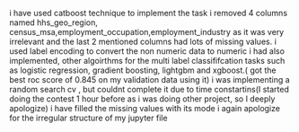 i have used catboost technique to implement the task 
i removed 4 columns named hhs_geo_region, census_msa,employment_occupation,employment_industry as it was very irrelevant and the last 2 mentioned columns had lots of missing values.
i used label encoding to convert the non numeric data to numeric
i had also implemented, other algoirthms for the multi label classififcation tasks such as logistic regression, gradient boosting, lightgbm and xgboost.( got the best roc score of 0.845 on my validation data using it)
i was implementing a random search cv , but couldnt complete it due to time constartins(I started doing the contest 1 hour before as i was doing other project, so I deeply apologize)
i have filled the missing values with its mode
i again apologize for the irregular structure of my jupyter file
